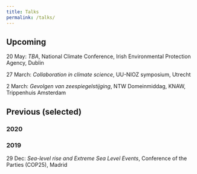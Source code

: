 ```yaml
---
title: Talks
permalink: /talks/
---
```


## Upcoming

20 May: *TBA*, National Climate Conference, Irish Environmental Protection Agency, Dublin

27 March: *Collaboration in climate science*, UU-NIOZ symposium, Utrecht

2 March: *Gevolgen van zeespiegelstijging*, NTW Domeinmiddag, KNAW, Trippenhuis Amsterdam


## Previous (selected)

### 2020

### 2019

29 Dec: *Sea-level rise and Extreme Sea Level Events*, Conference of the Parties (COP25), Madrid
